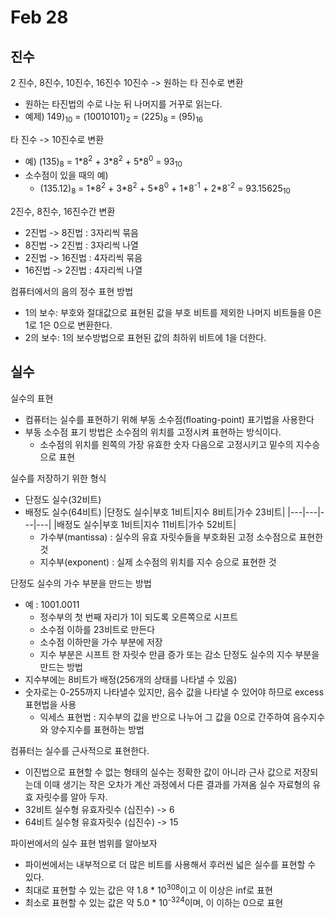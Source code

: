 # Feb 28
## 진수
2 진수, 8진수, 10진수, 16진수
10진수 -> 원하는 타 진수로 변환
- 원하는 타진법의 수로 나눈 뒤 나머지를 거꾸로 읽는다.
- 예제) 149)<sub>10</sub> = (10010101)<sub>2</sub>
                       = (225)<sub>8</sub>
                       = (95)<sub>16</sub>

타 진수 -> 10진수로 변환
- 예) (135)<sub>8</sub> = 1\*8<sup>2</sup> + 3\*8<sup>2</sup> + 5\*8<sup>0</sup> = 93<sub>10</sub>
- 소수점이 있을 때의 예)
  - (135.12)<sub>8</sub> = 1\*8<sup>2</sup> + 3\*8<sup>2</sup> + 5\*8<sup>0</sup> + 1\*8<sup>-1</sup> + 2\*8<sup>-2</sup> = 93.15625<sub>10</sub>

2진수, 8진수, 16진수간 변환
- 2진법 -> 8진법 : 3자리씩 묶음
- 8진법 -> 2진법 : 3자리씩 나열
- 2진법 -> 16진법 : 4자리씩 묶음
- 16진법 -> 2진법 : 4자리씩 나열

컴퓨터에서의 음의 정수 표현 방법
- 1의 보수: 부호와 절대값으로 표현된 값을 부호 비트를 제외한 나머지 비트들을 0은 1로 1은 0으로 변환한다.
- 2의 보수: 1의 보수방법으로 표현된 값의 최하위 비트에 1을 더한다.

## 실수
실수의 표현
- 컴퓨터는 실수를 표현하기 위해 부동 소수점(floating-point) 표기법을 사용한다
- 부동 소수점 표기 방법은 소수점의 위치를 고정시켜 표현하는 방식이다.
  - 소수점의 위치를 왼쪽의 가장 유효한 숫자 다음으로 고정시키고 밑수의 지수승으로 표현

실수를 저장하기 위한 형식
- 단정도 실수(32비트)
- 배정도 실수(64비트)
|단정도 실수|부호 1비트|지수 8비트|가수 23비트|
|---|---|---|---|
|배정도 실수|부호 1비트|지수 11비트|가수 52비트|
  - 가수부(mantissa) : 실수의 유효 자릿수들을 부호화된 고정 소수점으로 표현한 것
  - 지수부(exponent) : 실제 소수점의 위치를 지수 승으로 표현한 것

단정도 실수의 가수 부분을 만드는 방법
- 예 : 1001.0011
	- 정수부의 첫 번째 자리가 1이 되도록 오른쪽으로 시프트
	- 소수점 이하를 23비트로 만든다
	- 소수점 이하만을 가수 부분에 저장
	- 지수 부분은 시프트 한 자릿수 만큼 증가 또는 감소
단정도 실수의 지수 부분을 만드는 방법
- 지수부에는 8비트가 배정(256개의 상태를 나타낼 수 있음)
- 숫자로는 0-255까지 나타낼수 있지만, 음수 값을 나타낼 수 있어야 하므로 excess 표현법을 사용
	- 익세스 표현법 : 지수부의 값을 반으로 나누어 그 값을 0으로 간주하여 음수지수와 양수지수를 표현하는 방법

컴퓨터는 실수를 근사적으로 표현한다.
- 이진법으로 표현할 수 없는 형태의 실수는 정확한 값이 아니라 근사 값으로 저장되는데 이때 생기는 작은 오차가 계산 과정에서 다른 결과를 가져옴
실수 자료형의 유효 자릿수를 알아 두자.
- 32비트 실수형 유효자릿수 (십진수) -> 6
- 64비트 실수형 유효자릿수 (십진수) -> 15

파이썬에서의 실수 표현 범위를 알아보자
- 파이썬에서는 내부적으로 더 많은 비트를 사용해서 후러씬 넓은 실수를 표현할 수 있다.
- 최대로 표현할 수 있는 값은 약 1.8 \* 10<sup>308</sup>이고 이 이상은 inf로 표현
- 최소로 표현할 수 있는 값은 약 5.0 \* 10<sup>-324</sup>이며, 이 이하는 0으로 표현
